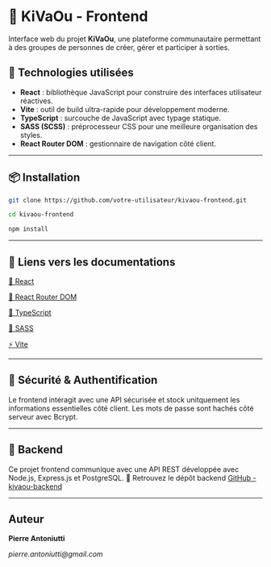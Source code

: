 # 🧭 KiVaOu - Frontend

Interface web du projet **KiVaOu**, une plateforme communautaire permettant à des groupes de personnes de créer, gérer et participer à sorties.

## 🚀 Technologies utilisées

- **React** : bibliothèque JavaScript pour construire des interfaces utilisateur réactives.
- **Vite** : outil de build ultra-rapide pour développement moderne.
- **TypeScript** : surcouche de JavaScript avec typage statique.
- **SASS (SCSS)** : préprocesseur CSS pour une meilleure organisation des styles.
- **React Router DOM** : gestionnaire de navigation côté client.

---

## 📦 Installation

```bash
git clone https://github.com/votre-utilisateur/kivaou-frontend.git

cd kivaou-frontend

npm install
```

--- 

## 🔗 Liens vers les documentations

[📘 React](https://react.dev/)

[🔀 React Router DOM](https://reactrouter.com/)

[🔡 TypeScript](https://www.typescriptlang.org/docs/)

[🎨 SASS](https://sass-lang.com/documentation/)

[⚡ Vite](https://vitejs.fr/)

---

## 🔐 Sécurité & Authentification 

Le frontend intéragit avec une API sécurisée et stock unitquement les informations essentielles côté client. Les mots de passe sont hachés côté serveur avec Bcrypt.

---

## 📡 Backend

Ce projet frontend communique avec une API REST développée avec Node.js, Express.js et PostgreSQL.
🔗 Retrouvez le dépôt backend [GitHub - kivaou-backend](https://github.com/Deuli-P/kivaou-backend)

--- 

## Auteur 

**Pierre Antoniutti**

_pierre.antoniutti@gmail.com_
